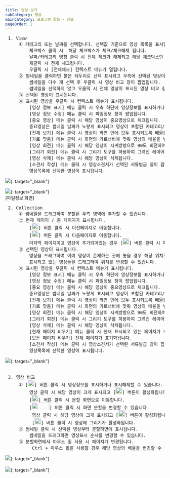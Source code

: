 ```yaml
---
title: 영상 보기
subCategory: 영상
mainCategory: 프로그램 활용 - 진료
pageOrder: 2
---
```



<pre>
 <t2><bold>1. View </bold></t2>
     ① 카테고리 또는 날짜를 선택합니다. 선택값 기준으로 영상 목록을 표시합니다.
         체크박스 클릭 시  해당 체크박스가 체크/체크해제 됩니다.
         날짜/카테고리 명칭 클릭 시 전체 체크가 해제되고 해당 체크박스만 체크됩니다.
         재클릭 시 전체 체크됩니다.
         우클릭 시 [전체체크] 컨텍스트 메뉴가 열립니다.
     ② 썸네일을 클릭하면 붉은 테두리로 선택 표시되고 우측에 선택된 영상이 표시됩니다.
         썸네일을 다수 개 선택 후 우클릭 시 영상 비교 창이 팝업됩니다.
         썸네일을 선택하지 않고 우클릭 시 전체 영상이 표시된 영상 비교 창이 팝업됩니다.
     ③ 선택된 영상이 표시됩니다.
     ④ 표시된 영상을 우클릭 시 컨텍스트 메뉴가 표시됩니다.
         [영상 정보 표시] 메뉴 클릭 시 우측 하단에 영상정보를 표시하거나 표시해제할 수 있습니다.
         [영상 정보 수정] 메뉴 클릭 시 파일정보 창이 팝업됩니다.
         [중요 영상] 메뉴 클릭 시 해당 영상이 중요영상으로 체크됩니다.
         중요영상은 썸네일 날짜가 노랗게 표시되고 영상이 포함된 카테고리/날짜 앞에 별이 표시됩니다.
         [전체 보기] 메뉴 클릭 시 영상이 화면 안에 모두 표시되도록 배율을 변경합니다.
         [가로 맞춤] 메뉴 클릭 시 화면의 가로너비에 맞춰 영상의 배율을 변경합니다.
         [영상 회전] 메뉴 클릭 시 해당 영상이 시계방향으로 90도 회전하여 저장됩니다.
         [그리기 회전] 메뉴 클릭 시 그리기 도구를 하용하여 그려진 레이어가 회전하여 저장됩니다.
         [영상 삭제] 메뉴 클릭 시 해당 영상이 삭제됩니다.
         [소견서 작성] 메뉴 클릭 시 영상소견서가 선택된 서류발급 창이 팝업됩니다.
         영상목록에 선택한 영상이 표시됩니다.
</pre>

[![](/images/{{page.url}}_1.png)](/images/{{page.url}}_1.png){: target="_blank"}
<br/>

[![](/images/{{page.url}}_5.png)](/images/{{page.url}}_5.png){: target="_blank"}
<br/>[파일정보 화면]


<pre>
 <t2><bold>2. Collection </bold></t2>
     ① 썸네일을 드래그하여 분할된 우측 영역에 추가할 수 있습니다.
     ② 현재 페이지 / 총 페이지가 표시됩니다. 
         [<img src="/images/{{page.url}}_btn_1.png"  width="20" height="20">] 버튼 클릭 시 이전페이지로 이동합니다.
         [<img src="/images/{{page.url}}_btn_2.png"  width="20" height="20">] 버튼 클릭 시 다음페이지로 이동합니다. 
         마지막 페이지이고 영상이 추가되어있는 경우 [<img src="/images/{{page.url}}_btn_2.png"  width="20" height="20">] 버튼 클릭 시 페이지가 추가됩니다.
     ③ 선택된 영상이 표시됩니다. 
         영상을 드래그하여 이미 영상이 존재하는 곳에 놓을 경우 해당 위치로 선택한 영상이 끼어듭니다.
         표시되고 있는 영상들을 드래그하여 위치를 변경할 수 있습니다.
     ④ 표시된 영상을 우클릭 시 컨텍스트 메뉴가 표시됩니다.
         [영상 정보 표시] 메뉴 클릭 시 우측 하단에 영상정보를 표시하거나 표시해제할 수 있습니다.
         [영상 정보 수정] 메뉴 클릭 시 파일정보 창이 팝업됩니다.
         [중요 영상] 메뉴 클릭 시 해당 영상이 중요영상으로 체크됩니다.
         중요영상은 썸네일 날짜가 노랗게 표시되고 영상이 포함된 카테고리/날짜 앞에 별이 표시됩니다.
         [전체 보기] 메뉴 클릭 시 영상이 화면 안에 모두 표시되도록 배율을 변경합니다.
         [가로 맞춤] 메뉴 클릭 시 화면의 가로너비에 맞춰 영상의 배율을 변경합니다.
         [영상 회전] 메뉴 클릭 시 해당 영상이 시계방향으로 90도 회전하여 저장됩니다.
         [그리기 회전] 메뉴 클릭 시 그리기 도구를 하용하여 그려진 레이어가 회전하여 저장됩니다.
         [영상 삭제] 메뉴 클릭 시 해당 영상이 삭제됩니다.
         [현재 페이지 비우기] 메뉴 클릭 시 현재 표시되고 있는 페이지가 초기화됩니다. 
         [모든 페이지 비우기] 전체 페이지가 표기화됩니다.
         [소견서 작성] 메뉴 클릭 시 영상소견서가 선택된 서류발급 창이 팝업됩니다.
         영상목록에 선택한 영상이 표시됩니다.
</pre>

[![](/images/{{page.url}}_2.png)](/images/{{page.url}}_2.png){: target="_blank"}
<br/><br/>

<pre>
 <t2><bold>3. 영상 비교 </bold></t2>
     ① [<img src="/images/{{page.url}}_btn_3.png"  width="20" height="20">] 버튼 클릭 시 영상정보를 표시하거나 표시해제할 수 있습니다.
         영상 클릭 시 해당 영상이 크게 표시되고 [<img src="/images/{{page.url}}_btn_4.png"  width="20" height="20">] 버튼이 활성화됩니다.
         [<img src="/images/{{page.url}}_btn_4.png"  width="20" height="20">] 버튼 클릭 시 분할 화면으로 이동합니다.
         [<img src="/images/{{page.url}}_btn_5.png"  width="55" height="20">] 버튼 클릭 시 화면 분할을 변경할 수 있습니다.
          영상 클릭 시 해당 영상이 크게 표시되고 [<img src="/images/{{page.url}}_btn_6.png"  width="20" height="20">] 버튼이 활성화됩니다.
          [<img src="/images/{{page.url}}_btn_6.png"  width="20" height="20">] 버튼 클릭 시 영상에 그리기가 활성화됩니다.
     ② 썸네일 클릭 시 선택된 영상부터 분할하면에 표시됩니다. 
         썸네일을 드래그하면 영상표시 순서를 변경할 수 있습니다.
     ③ 분할화면에서 마우스 휠 사용 시 페이지가 변경됩니다.
          Ctrl + 마우스 휠을 사용할 경우 해당 영상의 배율을 변경할 수 있습니다.
</pre>

[![](/images/{{page.url}}_3.png)](/images/{{page.url}}_3.png){: target="_blank"}
<br/><br/>
[![](/images/{{page.url}}_4.png)](/images/{{page.url}}_4.png){: target="_blank"}























